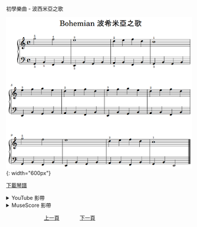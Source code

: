 ﻿---
---
初學樂曲 - 波西米亞之歌

![波西米亞之歌](/assets/Piano/B-Bohemian.png){: width="600px"}

<a href="/assets/Piano/B-Bohemian.pdf" target="_blank">下載琴譜</a>

<details>
  <summary>YouTube 影帶</summary>
<ol>
<iframe width="560" height="315" src="https://www.youtube.com/embed/WQR8uVktMfg" title="波西米亞之歌" frameborder="0" allow="accelerometer; autoplay; clipboard-write; encrypted-media; gyroscope; picture-in-picture; web-share" allowfullscreen></iframe>

</ol>
</details>

<details>
  <summary>MuseScore 影帶</summary>
<ol>
<a href="https://musescore.com/user/65457238/scores/11041891?share=copy_link" target="_blank">Open to Play</a>
</ol>
</details>


&nbsp;&nbsp;&nbsp;&nbsp;&nbsp;&nbsp;&nbsp;&nbsp;&nbsp;&nbsp;&nbsp;&nbsp;
&nbsp;&nbsp;&nbsp;&nbsp;&nbsp;&nbsp;&nbsp;&nbsp;&nbsp;&nbsp;&nbsp;&nbsp;
[上一頁](B-HappyBirthday)
&nbsp;&nbsp;&nbsp;&nbsp;&nbsp;&nbsp;&nbsp;&nbsp;&nbsp;&nbsp;&nbsp;&nbsp;
[下一頁](B-Moon)









